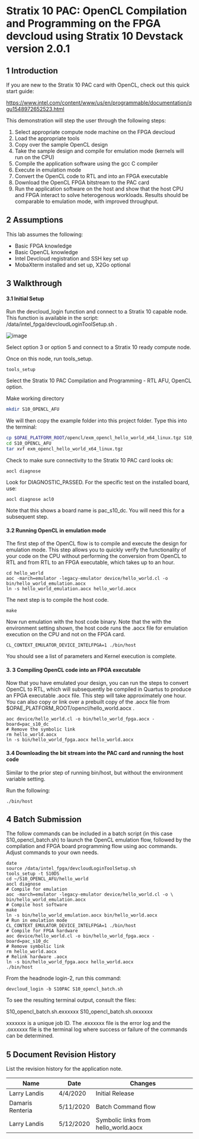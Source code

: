 

# Stratix 10 PAC: OpenCL Compilation and Programming on the FPGA devcloud using Stratix 10 Devstack version 2.0.1

 

## 1       Introduction

If you are new to the Stratix 10 PAC card with OpenCL, check out this quick start guide:

https://www.intel.com/content/www/us/en/programmable/documentation/qgu1548972652523.html

This demonstration will step the user through the following steps:

1. Select appropriate compute node machine on the FPGA devcloud
2. Load the appropriate tools
3. Copy over the sample OpenCL design
4. Take the sample design and compile for emulation mode (kernels will run on the CPU)
5. Compile the application software using the gcc C compiler
6. Execute in emulation mode
7. Convert the OpenCL code to RTL and into an FPGA executable 
8. Download the OpenCL FPGA bitstream to the PAC card
9. Run the application software on the host and show that the host CPU  and FPGA interact to solve heterogenous workloads. Results should be comparable to emulation mode, with improved throughput.



## 2       Assumptions

This lab assumes the following:

- Basic FPGA knowledge
- Basic OpenCL knowledge
- Intel Devcloud registration and SSH key set up
- MobaXterm installed and set up, X2Go optional



## 3       Walkthrough

#### 3.1            Initial Setup

Run the devcloud_login function and connect to a Stratix 10 capable node. This function is available in the script: /data/intel_fpga/devcloudLoginToolSetup.sh .

![image](https://user-images.githubusercontent.com/22804500/78614057-5a741680-7822-11ea-90de-39ce2a9a94dd.png)

Select option 3 or option 5 and connect to a Stratix 10 ready compute node.

Once on this node, run tools_setup. 

```
tools_setup
```

Select the Stratix 10 PAC Compilation and Programming - RTL AFU, OpenCL option.

Make  working directory

```bash
mkdir S10_OPENCL_AFU
```

We will then copy the example folder into this project folder. Type this into the terminal:

```bash
cp $OPAE_PLATFORM_ROOT/opencl/exm_opencl_hello_world_x64_linux.tgz S10_OPENCL_AFU
cd S10_OPENCL_AFU
tar xvf exm_opencl_hello_world_x64_linux.tgz
```

Check to make sure connectivity to the Stratix 10 PAC card looks ok:

```
aocl diagnose
```

Look for DIAGNOSTIC_PASSED. For the specific test on the installed board, use:

```
aocl diagnose acl0
```

Note that this shows a board name is pac_s10_dc. You will need this for a subsequent step.

#### 3.2 Running OpenCL in emulation mode

The first step of the OpenCL flow is to compile and execute the design for emulation mode. This step allows you to quickly verify the functionality of your code on the CPU without performing the conversion from OpenCL to RTL and from RTL to an FPGA executable, which takes up to an hour.

```
cd hello_world
aoc -march=emulator -legacy-emulator device/hello_world.cl -o bin/hello_world_emulation.aocx
ln -s hello_world_emulation.aocx hello_world.aocx
```

The next step is to compile the host code. 

```
make
```

Now run emulation with the host code binary. Note that the with the environment setting shown, the host code runs the .aocx file for emulation execution on the CPU and not on the FPGA card.

```
CL_CONTEXT_EMULATOR_DEVICE_INTELFPGA=1 ./bin/host
```

You should see a list of parameters and Kernel execution is complete.

#### 3. 3 Compiling OpenCL code into an FPGA executable

Now that you have emulated your design, you can run the steps to convert OpenCL to RTL, which will subsequently be compiled in Quartus to produce an FPGA executable .aocx file. This step will take approximately one hour. You can also copy or link over a prebuilt copy of the .aocx file from $OPAE_PLATFORM_ROOT/opencl/hello_world.aocx .

```
aoc device/hello_world.cl -o bin/hello_world_fpga.aocx -board=pac_s10_dc
# Remove the symbolic link
rm hello_world.aocx
ln -s bin/hello_world_fpga.aocx hello_world.aocx
```

#### 3.4 Downloading the bit stream into the PAC card and running the host code

Similar to the prior step of running bin/host, but without the environment variable setting.

Run the following:

```
./bin/host
```

## 4       Batch Submission

The follow commands can be included in a batch script (in this case S10_opencl_batch.sh) to launch the OpenCL emulation flow, followed by the compilation and FPGA board programming flow using aoc commands. Adjust commands to your own needs.

```
date
source /data/intel_fpga/devcloudLoginToolSetup.sh
tools_setup -t S10DS
cd ~/S10_OPENCL_AFU/hello_world
aocl diagnose
# Compile for emulation
aoc -march=emulator -legacy-emulator device/hello_world.cl -o \ bin/hello_world_emulation.aocx
# Compile host software
make
ln -s bin/hello_world_emulation.aocx bin/hello_world.aocx
# Run in emulation mode
CL_CONTEXT_EMULATOR_DEVICE_INTELFPGA=1 ./bin/host
# Compile for FPGA hardware
aoc device/hello_world.cl -o bin/hello_world_fpga.aocx -board=pac_s10_dc
# Remove symbolic link
rm hello_world.aocx
# Relink hardware .aocx
ln -s bin/hello_world_fpga.aocx hello_world.aocx
./bin/host
```

From the headnode login-2, run this command:

```
devcloud_login -b S10PAC S10_opencl_batch.sh
```

To see the resulting terminal output, consult the files:

S10_opencl_batch.sh.exxxxxx
S10_opencl_batch.sh.oxxxxxx

xxxxxxx is a unique job ID. The .exxxxxx file is the error log and the .oxxxxxx file is the terminal log where success or failure of the commands can be determined.

## 5       Document Revision History

List the revision history for the application note.

| Name             | Date      | Changes                              |
| ---------------- | --------- | ------------------------------------ |
| Larry Landis     | 4/4/2020  | Initial Release                      |
| Damaris Renteria | 5/11/2020 | Batch Command flow                   |
| Larry Landis     | 5/12/2020 | Symbolic links from hello_world.aocx |



 
